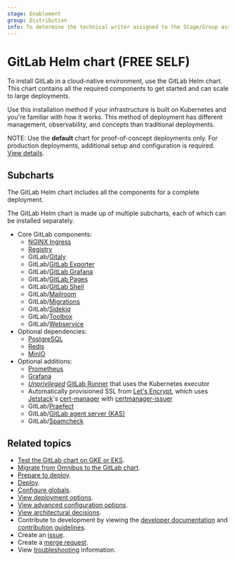 ```yaml
---
stage: Enablement
group: Distribution
info: To determine the technical writer assigned to the Stage/Group associated with this page, see https://about.gitlab.com/handbook/engineering/ux/technical-writing/#designated-technical-writers
---
```


# GitLab Helm chart **(FREE SELF)**

To install GitLab in a cloud-native environment, use the GitLab Helm chart.
This chart contains all the required components to get started and can scale to large deployments.

Use this installation method if your infrastructure is built
on Kubernetes and you're familiar with how it works. This method of deployment has different
management, observability, and concepts than traditional deployments.

NOTE:
Use the **default** chart for proof-of-concept deployments only. For production deployments,
additional setup and configuration is required. [View details](installation/index.md).

## Subcharts

The GitLab Helm chart includes all the components for a complete deployment.

The GitLab Helm chart is made up of multiple subcharts, each of which
can be installed separately.

- Core GitLab components:
  - [NGINX Ingress](charts/nginx/index.md)
  - [Registry](charts/registry/index.md)
  - GitLab/[Gitaly](charts/gitlab/gitaly/index.md)
  - GitLab/[GitLab Exporter](charts/gitlab/gitlab-exporter/index.md)
  - GitLab/[GitLab Grafana](charts/gitlab/gitlab-grafana/index.md)
  - GitLab/[GitLab Pages](charts/gitlab/gitlab-pages/index.md)
  - GitLab/[GitLab Shell](charts/gitlab/gitlab-shell/index.md)
  - GitLab/[Mailroom](charts/gitlab/mailroom/index.md)
  - GitLab/[Migrations](charts/gitlab/migrations/index.md)
  - GitLab/[Sidekiq](charts/gitlab/sidekiq/index.md)
  - GitLab/[Toolbox](charts/gitlab/toolbox/index.md)
  - GitLab/[Webservice](charts/gitlab/webservice/index.md)
- Optional dependencies:
  - [PostgreSQL](https://artifacthub.io/packages/helm/bitnami/postgresql)
  - [Redis](https://artifacthub.io/packages/helm/bitnami/redis)
  - [MinIO](charts/minio/index.md)
- Optional additions:
  - [Prometheus](https://artifacthub.io/packages/helm/prometheus-community/prometheus)
  - [Grafana](https://artifacthub.io/packages/helm/grafana/grafana)
  - [_Unprivileged_](https://docs.gitlab.com/runner/install/kubernetes.html#running-docker-in-docker-containers-with-gitlab-runner) [GitLab Runner](https://docs.gitlab.com/runner/) that uses the Kubernetes executor
  - Automatically provisioned SSL from [Let's Encrypt](https://letsencrypt.org/), which uses [Jetstack](https://www.jetstack.io/)'s [cert-manager](https://cert-manager.io/docs/) with [certmanager-issuer](charts/certmanager-issuer/index.md)
  - GitLab/[Praefect](charts/gitlab/praefect/index.md)
  - GitLab/[GitLab agent server (KAS)](charts/gitlab/kas/index.md)
  - GitLab/[Spamcheck](charts/gitlab/spamcheck/index.md)

## Related topics

- [Test the GitLab chart on GKE or EKS](quickstart/index.md).
- [Migrate from Omnibus to the GitLab chart](installation/migration/index.md).
- [Prepare to deploy](installation/index.md).
- [Deploy](installation/deployment.md).
- [Configure globals](charts/globals.md).
- [View deployment options](installation/command-line-options.md).
- [View advanced configuration options](advanced/index.md).
- [View architectural decisions](architecture/index.md).
- Contribute to development by viewing the [developer documentation](development/index.md) and
  [contribution guidelines](https://gitlab.com/gitlab-org/charts/gitlab/tree/master/CONTRIBUTING.md).
- Create an [issue](https://gitlab.com/gitlab-org/charts/gitlab/-/issues).
- Create a [merge request](https://gitlab.com/gitlab-org/charts/gitlab/-/merge_requests).
- View [troubleshooting](troubleshooting/index.md) information.
